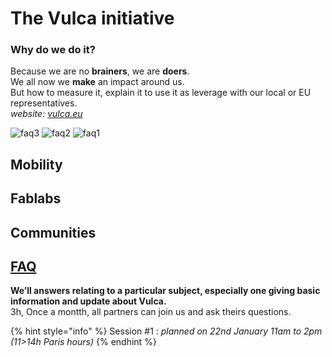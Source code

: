 # The Vulca initiative

### Why do we do it?

Because we are no **brainers**, we are **doers**.    
We all now we **make** an impact around us.   
But how to measure it, explain it to use it as leverage with our local or EU representatives.   
_website:_ [_vulca.eu_](www.vulca.eu)

![faq3](https://user-images.githubusercontent.com/45399609/51440393-798a9500-1cbe-11e9-9a22-106e094daaf2.jpg) ![faq2](https://user-images.githubusercontent.com/45399609/51440394-798a9500-1cbe-11e9-91df-7493e465b347.jpg) ![faq1](https://user-images.githubusercontent.com/45399609/51440395-798a9500-1cbe-11e9-8dfb-3073a48b2769.jpg)

## Mobility

## Fablabs

## Communities

## [FAQ](faq.md)

**We’ll answers relating to a particular subject, especially one giving basic information and update about Vulca.**  
3h, Once a montth, all partners can join us and ask theirs questions.

{% hint style="info" %}
Session \#1 : _planned on 22nd January 11am to 2pm \(11&gt;14h Paris hours\)_
{% endhint %}





